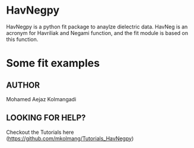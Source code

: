 # HavNegpy

HavNegpy is a python fit package to anaylze dielectric data. 
HavNeg is an acronym for Havriliak and Negami function, and the fit module is based on this function.


# Some fit examples






## AUTHOR

Mohamed Aejaz Kolmangadi 

## LOOKING FOR HELP?

Checkout the Tutorials here (https://github.com/mkolmang/Tutorials_HavNegpy)
